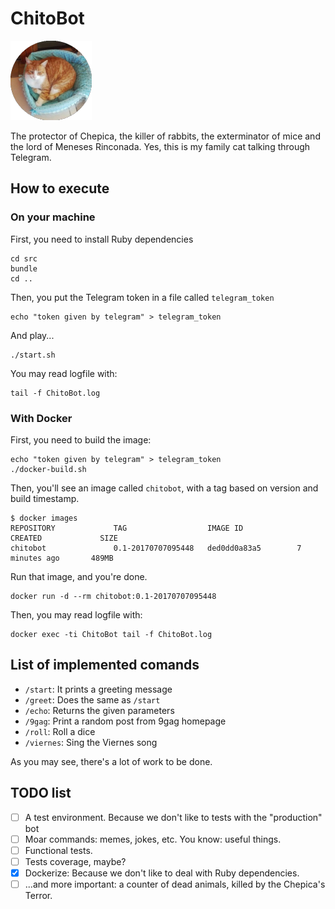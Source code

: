 # ChitoBot
![chito profile pic](./profile_pic.png)


The protector of Chepica, the killer of rabbits, the exterminator of mice and the lord of Meneses Rinconada.
Yes, this is my family cat talking through Telegram.

## How to execute

### On your machine
First, you need to install Ruby dependencies

```
cd src
bundle
cd ..
```

Then, you put the Telegram token in a file called `telegram_token`

```
echo "token given by telegram" > telegram_token
```

And play...
```
./start.sh
```

You may read logfile with:
```
tail -f ChitoBot.log
```


### With Docker
First, you need to build the image:
```
echo "token given by telegram" > telegram_token
./docker-build.sh
```

Then, you'll see an image called `chitobot`, with a tag based on version and build timestamp.

```
$ docker images
REPOSITORY             TAG                  IMAGE ID            CREATED             SIZE
chitobot               0.1-20170707095448   ded0dd0a83a5        7 minutes ago       489MB
```

Run that image, and you're done.
```
docker run -d --rm chitobot:0.1-20170707095448
```


Then, you may read logfile with:
```
docker exec -ti ChitoBot tail -f ChitoBot.log
```


## List of implemented comands
 - `/start`: It prints a greeting message
 - `/greet`: Does the same as `/start`
 - `/echo`: Returns the given parameters
 - `/9gag`: Print a random post from 9gag homepage
 - `/roll`: Roll a dice
 - `/viernes`: Sing the Viernes song

As you may see, there's a lot of work to be done.

## TODO list

 - [ ] A test environment. Because we don't like to tests with the "production" bot
 - [ ] Moar commands: memes, jokes, etc. You know: useful things.
 - [ ] Functional tests.
 - [ ] Tests coverage, maybe?
 - [x] Dockerize: Because we don't like to deal with Ruby dependencies.
 - [ ] ...and more important: a counter of dead animals, killed by the Chepica's Terror.

